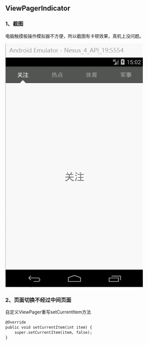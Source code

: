 ## ViewPagerIndicator

### 1、截图

电脑触摸板操作模拟器不方便，所以截图有卡顿效果，真机上没问题。

![](screenshot.gif)


### 2、页面切换不经过中间页面

自定义ViewPager重写setCurrentItem方法

 	@Override
    public void setCurrentItem(int item) {
        super.setCurrentItem(item, false);
    }